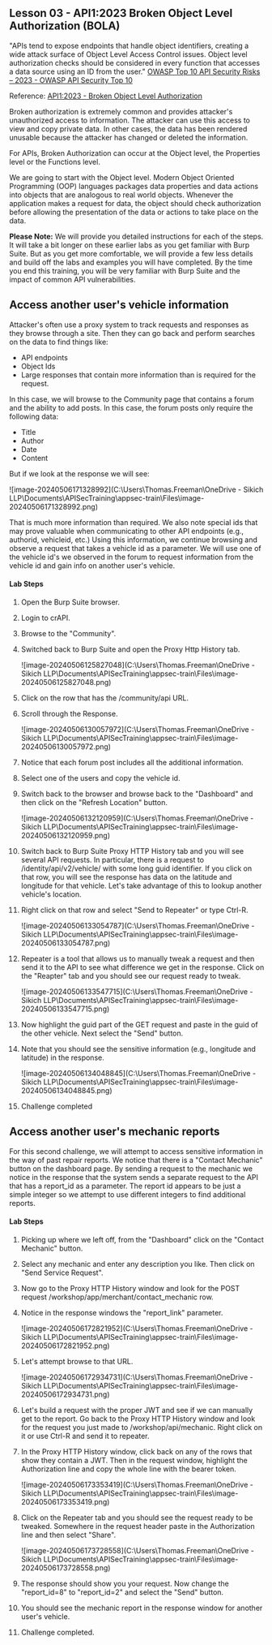 ## Lesson 03 - API1:2023 Broken Object Level Authorization (BOLA)

"APIs tend to expose endpoints that handle object identifiers, creating a wide attack surface of Object Level Access Control issues. Object level authorization checks should be considered in every function that accesses a data source using an ID from the user."
[OWASP Top 10 API Security Risks – 2023 - OWASP API Security Top 10](https://owasp.org/API-Security/editions/2023/en/0x11-t10/)

Reference: [API1:2023 - Broken Object Level Authorization](https://owasp.org/API-Security/editions/2023/en/0xa1-broken-object-level-authorization/)

Broken authorization is extremely common and provides attacker's unauthorized access to information. The attacker can use this access to view and copy private data. In other cases, the data has been rendered unusable because the attacker has changed or deleted the information.

For APIs, Broken Authorization can occur at the Object level, the Properties level or the Functions level.

We are going to start with the Object level. Modern Object Oriented Programming (OOP) languages packages data properties and data actions into objects that are analogous to real world objects. Whenever the application makes a request for data, the object should check authorization before allowing the presentation of the data or actions to take place on the data.

**Please Note:** We will provide you detailed instructions for each of the steps. It will take a bit longer on these earlier labs as you get familiar with Burp Suite. But as you get more comfortable, we will provide a few less details and build off the labs and examples you will have completed. By the time you end this training, you will be very familiar with Burp Suite and the impact of common API vulnerabilities.

## Access another user's vehicle information

Attacker's often use a proxy system to track requests and responses as they browse through a site. Then they can go back and perform searches on the data to find things like:

* API endpoints
* Object Ids
* Large responses that contain more information than is required for the request.

In this case, we will browse to the Community page that contains a forum and the ability to add posts. In this case, the forum posts only require the following data:

* Title
* Author
* Date
* Content

But if we look at the response we will see:

![image-20240506171328992](C:\Users\Thomas.Freeman\\OneDrive - Sikich LLP\Documents\APISecTraining\appsec-train\Files\image-20240506171328992.png)

That is much more information than required. We also note special ids that may prove valuable when communicating to other API endpoints (e.g., authorid, vehicleid, etc.) Using this information, we continue browsing and observe a request that takes a vehicle id as a parameter. We will use one of the vehicle id's we observed in the forum to request information from the vehicle id and gain info on another user's vehicle.

#### Lab Steps

1. Open the Burp Suite browser.

2. Login to crAPI.

3. Browse to the "Community".

4. Switched back to Burp Suite and open the Proxy Http History tab.

   ![image-20240506125827048](C:\Users\Thomas.Freeman\\OneDrive - Sikich LLP\Documents\APISecTraining\appsec-train\Files\image-20240506125827048.png)

5. Click on the row that has the /community/api URL.

6. Scroll through the Response.

   ![image-20240506130057972](C:\Users\Thomas.Freeman\\OneDrive - Sikich LLP\Documents\APISecTraining\appsec-train\Files\image-20240506130057972.png)

7. Notice that each forum post includes all the additional information.

8. Select one of the users and copy the vehicle id.

9. Switch back to the browser and browse back to the "Dashboard" and then click on the "Refresh Location" button.

   ![image-20240506132120959](C:\Users\Thomas.Freeman\\OneDrive - Sikich LLP\Documents\APISecTraining\appsec-train\Files\image-20240506132120959.png)

10. Switch back to Burp Suite Proxy HTTP History tab and you will see several API requests. In particular, there is a request to /identity/api/v2/vehicle/ with some long guid identifier. If you click on that row, you will see the response has data on the latitude and longitude for that vehicle. Let's take advantage of this to lookup another vehicle's location.

11. Right click on that row and select "Send to Repeater" or type Ctrl-R.

    ![image-20240506133054787](C:\Users\Thomas.Freeman\\OneDrive - Sikich LLP\Documents\APISecTraining\appsec-train\Files\image-20240506133054787.png)

12. Repeater is a tool that allows us to manually tweak a request and then send it to the API to see what difference we get in the response. Click on the "Reapter" tab and you should see our request ready to tweak.

    ![image-20240506133547715](C:\Users\Thomas.Freeman\\OneDrive - Sikich LLP\Documents\APISecTraining\appsec-train\Files\image-20240506133547715.png)

13. Now highlight the guid part of the GET request and paste in the guid of the other vehicle. Next select the "Send" button.

14. Note that you should see the sensitive information (e.g., longitude and latitude) in the response.

    ![image-20240506134048845](C:\Users\Thomas.Freeman\\OneDrive - Sikich LLP\Documents\APISecTraining\appsec-train\Files\image-20240506134048845.png)

15. Challenge completed

## Access another user's mechanic reports

For this second challenge, we will attempt to access sensitive information in the way of past repair reports. We notice that there is a "Contact Mechanic" button on the dashboard page. By sending a request to the mechanic we notice in the response that the system sends a separate request to the API that has a report_id as a parameter. The report id appears to be just a simple integer so we attempt to use different integers to find additional reports.

#### Lab Steps

1. Picking up where we left off, from the "Dashboard" click on the "Contact Mechanic" button.

2. Select any mechanic and enter any description you like. Then click on "Send Service Request".

3. Now go to the Proxy HTTP History window and look for the POST request /workshop/app/merchant/contact_mechanic row.

4. Notice in the response windows the "report_link" parameter.

   ![image-20240506172821952](C:\Users\Thomas.Freeman\\OneDrive - Sikich LLP\Documents\APISecTraining\appsec-train\Files\image-20240506172821952.png)

5. Let's attempt browse to that URL.

   ![image-20240506172934731](C:\Users\Thomas.Freeman\\OneDrive - Sikich LLP\Documents\APISecTraining\appsec-train\Files\image-20240506172934731.png)

6. Let's build a request with the proper JWT and see if we can manually get to the report. Go back to the Proxy HTTP History window and look for the request you just made to /workshop/api/mechanic. Right click on it or use Ctrl-R and send it to repeater.

7. In the Proxy HTTP History window, click back on any of the rows that show they contain a JWT. Then in the request window, highlight the Authorization line and copy the whole line with the bearer token.

   ![image-20240506173353419](C:\Users\Thomas.Freeman\\OneDrive - Sikich LLP\Documents\APISecTraining\appsec-train\Files\image-20240506173353419.png)

8. Click on the Repeater tab and you should see the request ready to be tweaked. Somewhere in the request header paste in the Authorization line and then select "Share".

   ![image-20240506173728558](C:\Users\Thomas.Freeman\\OneDrive - Sikich LLP\Documents\APISecTraining\appsec-train\Files\image-20240506173728558.png)

9. The response should show you your request. Now change the "report_id=8" to "report_id=2" and select the "Send" button.

10. You should see the mechanic report in the response window for another user's vehicle.

11. Challenge completed.
